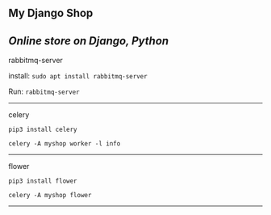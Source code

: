 My Django Shop
--------------------------------
_Online store on Django, Python_
--------------------------------
rabbitmq-server

install: `sudo apt install rabbitmq-server`

Run: `rabbitmq-server`

--------------------------------
celery

`pip3 install celery`

`celery -A myshop worker -l info`

--------------------------------
flower

`pip3 install flower`

`celery -A myshop flower`

--------------------------------